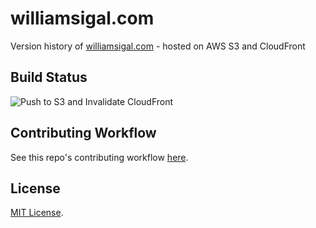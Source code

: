 # williamsigal.com

Version history of [williamsigal.com](https://williamsigal.com) - hosted on AWS S3 and CloudFront

## Build Status

![Push to S3 and Invalidate CloudFront](https://github.com/lucascantor/williamsigal.com/workflows/Push%20to%20S3%20and%20Invalidate%20CloudFront/badge.svg?branch=master)

## Contributing Workflow

See this repo's contributing workflow [here](./contributing.md).

## License

[MIT License](./LICENSE).
